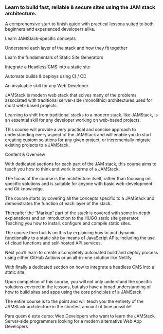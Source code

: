 ### Learn to build fast, reliable & secure sites using the JAM stack architecture.

A comprehensive start to finish guide with practical lessons suited to both beginners and experienced developers alike.

Learn JAMStack-specific concepts

Understand each layer of the stack and how they fit together

Learn the fundamentals of Static Site Generators

Integrate a Headless CMS into a static site

Automate builds & deploys using CI / CD



An invaluable skill for any Web Developer

JAMStack is modern web stack that solves many of the problems associated with traditional server-side (monolithic) architectures used for most web-based projects.

Learning to shift from traditional stacks to a modern stack, like JAMStack, is an essential skill for any developer working on web-based projects.

This course will provide a very practical and concise approach to understanding every aspect of the JAMStack and will enable you to start creating custom solutions for any given project, or incrementally migrate existing projects to a JAMStack.

Content & Overview

With dedicated sections for each part of the JAM stack, this course aims to teach you how to think and work in terms of a JAMStack.

The focus of the course is the architecture itself, rather than focusing on specific solutions and is suitable for anyone with basic web-development and Git knowledge.

The course starts by covering all the concepts specific to a JAMStack and demonstrates the function of each layer of the stack.

Thereafter the “Markup” part of the stack is covered with some in-depth explanations and an introduction to the HUGO static site generator. Teaching you how to install, configure and compile static sites.

The course then builds on this by explaining how to add dynamic functionality to a static site by means of JavaScript APIs. Including the use of cloud functions and self-hosted API services.

Next you’ll learn to create a completely automated build and deploy process using either GitHub Actions or an all-in-one solution like Netlify.

With finally a dedicated section on how to integrate a headless CMS into a static site.

Upon completion of this course, you will not only understand the specific solutions covered in the lessons, but also have a broad understanding of how to build sites and apps using the core principles of a JAMStack.

The entire course is to the point and will teach you the entirety of the JAMStack architecture in the shortest amount of time possible!

Para quem é este curso:
Web Developers who want to learn the JAMStack
Server-side programmers looking for a modern alternative
Web App Developers
